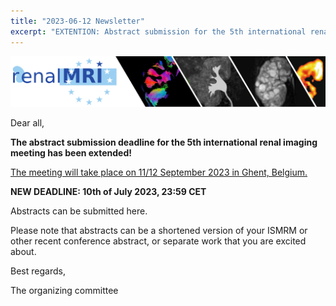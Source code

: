```yaml
---
title: "2023-06-12 Newsletter"
excerpt: "EXTENTION: Abstract submission for the 5th international renal imaging meeting."
---
```


![image-center](/assets/images/header_renalMRI_right.png)

Dear all,

**The abstract submission deadline for the 5th international renal imaging meeting has been extended!** 

[The meeting will take place on 11/12 September 2023 in Ghent, Belgium.](https://renalmri.org/events/gent2023)

**NEW DEADLINE: 10th of July 2023, 23:59 CET**

Abstracts can be submitted here. 

Please note that abstracts can be a shortened version of your ISMRM or other recent conference abstract, or separate work that you are excited about. 

Best regards,

The organizing committee
